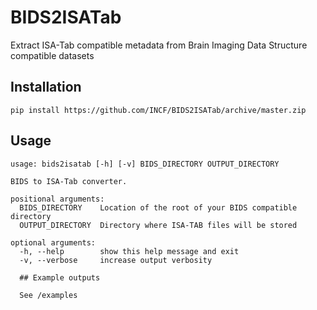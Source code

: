 # BIDS2ISATab
Extract ISA-Tab compatible metadata from Brain Imaging Data Structure compatible datasets

## Installation


    pip install https://github.com/INCF/BIDS2ISATab/archive/master.zip


## Usage

    usage: bids2isatab [-h] [-v] BIDS_DIRECTORY OUTPUT_DIRECTORY
    
    BIDS to ISA-Tab converter.
    
    positional arguments:
      BIDS_DIRECTORY    Location of the root of your BIDS compatible directory
      OUTPUT_DIRECTORY  Directory where ISA-TAB files will be stored
    
    optional arguments:
      -h, --help        show this help message and exit
      -v, --verbose     increase output verbosity
      
      ## Example outputs
      
      See /examples
